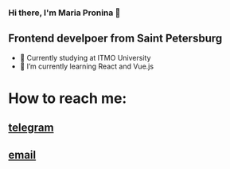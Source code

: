 ### Hi there, I'm Maria Pronina 👋
## Frontend develpoer from Saint Petersburg

* 🔭 Currently studying at ITMO University
* 🌱 I’m currently learning React and Vue.js

# How to reach me:
## [telegram](https://t.me/mmarypronina) 

## [email](mailto:mashapronina27@gmail.com)

<!--
**marypronina/marypronina** is a ✨ _special_ ✨ repository because its `README.md` (this file) appears on your GitHub profile.

Here are some ideas to get you started:

- 🔭 I’m currently working on ...
- 🌱 I’m currently learning ...
- 👯 I’m looking to collaborate on ...
- 🤔 I’m looking for help with ...
- 💬 Ask me about ...
- 📫 How to reach me: ...
- 😄 Pronouns: ...
- ⚡ Fun fact: ...
-->
